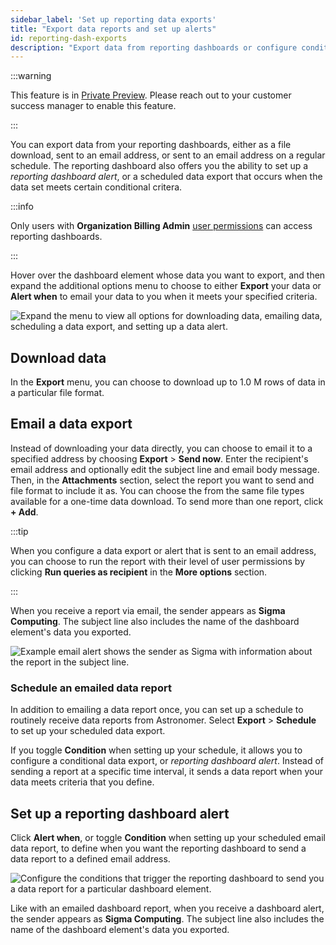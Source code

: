 ```yaml
---
sidebar_label: 'Set up reporting data exports'
title: "Export data reports and set up alerts"
id: reporting-dash-exports
description: "Export data from reporting dashboards or configure conditional exports as alerts."
---
```


:::warning

This feature is in [Private Preview](https://docs.astronomer.io/astro/feature-previews). Please reach out to your customer success manager to enable this feature.

:::

You can export data from your reporting dashboards, either as a file download, sent to an email address, or sent to an email address on a regular schedule. The reporting dashboard also offers you the ability to set up a *reporting dashboard alert*, or a scheduled data export that occurs when the data set meets certain conditional critera.

:::info

Only users with **Organization Billing Admin** [user permissions](user-permissions.md#organization-roles) can access reporting dashboards.

:::

Hover over the dashboard element whose data you want to export, and then expand the additional options menu to choose to either **Export** your data or **Alert when** to email your data to you when it meets your specified criteria.

![Expand the menu to view all options for downloading data, emailing data, scheduling a data export, and setting up a data alert.](/img/docs/dash-open-menu.png)

## Download data

In the **Export** menu, you can choose to download up to 1.0 M rows of data in a particular file format.

## Email a data export

Instead of downloading your data directly, you can choose to email it to a specified address by choosing **Export** > **Send now**. Enter the recipient's email address and optionally edit the subject line and email body message. Then, in the **Attachments** section, select the report you want to send and file format to include it as. You can choose the from the same file types available for a one-time data download. To send more than one report, click **+ Add**.

:::tip

When you configure a data export or alert that is sent to an email address, you can choose to run the report with their level of user permissions by clicking **Run queries as recipient** in the **More options** section.

:::

When you receive a report via email, the sender appears as **Sigma Computing**. The subject line also includes the name of the dashboard element's data you exported.

![Example email alert shows the sender as Sigma with information about the report in the subject line.](/img/docs/dash-email-alert.png)

### Schedule an emailed data report

In addition to emailing a data report once, you can set up a schedule to routinely receive data reports from Astronomer. Select **Export** > **Schedule** to set up your scheduled data export.

If you toggle **Condition** when setting up your schedule, it allows you to configure a conditional data export, or *reporting dashboard alert*. Instead of sending a report at a specific time interval, it sends a data report when your data meets criteria that you define.

## Set up a reporting dashboard alert

Click **Alert when**, or toggle **Condition** when setting up your scheduled email data report, to define when you want the reporting dashboard to send a data report to a defined email address.

![Configure the conditions that trigger the reporting dashboard to send you a data report for a particular dashboard element.](/img/docs/dash-export-alert.png)

Like with an emailed dashboard report, when you receive a dashboard alert, the sender appears as **Sigma Computing**. The subject line also includes the name of the dashboard element's data you exported.

